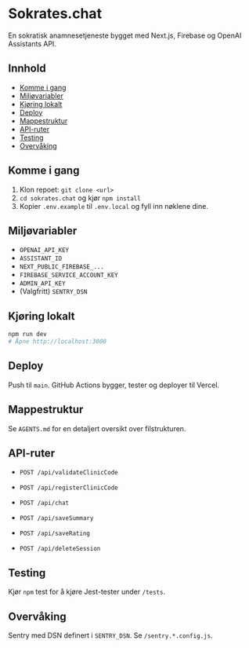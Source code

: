 # Sokrates.chat

En sokratisk anamnesetjeneste bygget med Next.js, Firebase og OpenAI Assistants API.

## Innhold
- [Komme i gang](#komme-i-gang)
- [Miljøvariabler](#miljøvariabler)
- [Kjøring lokalt](#kjøring-lokalt)
- [Deploy](#deploy)
- [Mappestruktur](#mappestruktur)
- [API-ruter](#api-ruter)
- [Testing](#testing)
- [Overvåking](#overvåking)

## Komme i gang
1. Klon repoet: `git clone <url>`
2. `cd sokrates.chat` og kjør `npm install`
3. Kopier `.env.example` til `.env.local` og fyll inn nøklene dine.

## Miljøvariabler
- `OPENAI_API_KEY`
- `ASSISTANT_ID`
- `NEXT_PUBLIC_FIREBASE_...`
- `FIREBASE_SERVICE_ACCOUNT_KEY`
- `ADMIN_API_KEY`
- (Valgfritt) `SENTRY_DSN`

## Kjøring lokalt
```bash
npm run dev
# Åpne http://localhost:3000
```

## Deploy
Push til ` main `. GitHub Actions bygger, tester og deployer til Vercel.

## Mappestruktur

Se `AGENTS.md` for en detaljert oversikt over filstrukturen.

## API-ruter

- ` POST /api/validateClinicCode `

- ` POST /api/registerClinicCode `

- ` POST /api/chat `

- ` POST /api/saveSummary `

- ` POST /api/saveRating `

- ` POST /api/deleteSession `

## Testing

Kjør ` npm ` test for å kjøre Jest-­tester under ` /tests `.

## Overvåking

Sentry med DSN definert i ` SENTRY_DSN `. Se ` /sentry.*.config.js `.

